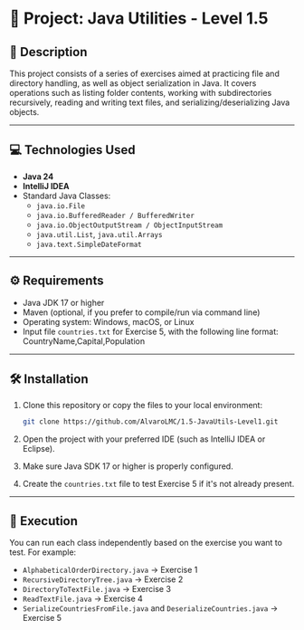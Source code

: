 # 📁 Project: Java Utilities - Level 1.5

## 📌 Description

This project consists of a series of exercises aimed at practicing file and directory handling, as well as object serialization in Java. It covers operations such as listing folder contents, working with subdirectories recursively, reading and writing text files, and serializing/deserializing Java objects.

---

## 💻 Technologies Used

- **Java 24**
- **IntelliJ IDEA**
- Standard Java Classes:
  - `java.io.File`
  - `java.io.BufferedReader / BufferedWriter`
  - `java.io.ObjectOutputStream / ObjectInputStream`
  - `java.util.List`, `java.util.Arrays`
  - `java.text.SimpleDateFormat`

---

## ⚙️ Requirements

- Java JDK 17 or higher
- Maven (optional, if you prefer to compile/run via command line)
- Operating system: Windows, macOS, or Linux
- Input file `countries.txt` for Exercise 5, with the following line format:  
  CountryName,Capital,Population

---

## 🛠️ Installation

1. Clone this repository or copy the files to your local environment:
    ```bash
    git clone https://github.com/AlvaroLMC/1.5-JavaUtils-Level1.git
    ```

2. Open the project with your preferred IDE (such as IntelliJ IDEA or Eclipse).

3. Make sure Java SDK 17 or higher is properly configured.

4. Create the `countries.txt` file to test Exercise 5 if it's not already present.

---

## 🚀 Execution

You can run each class independently based on the exercise you want to test. For example:

- `AlphabeticalOrderDirectory.java` → Exercise 1  
- `RecursiveDirectoryTree.java` → Exercise 2  
- `DirectoryToTextFile.java` → Exercise 3  
- `ReadTextFile.java` → Exercise 4  
- `SerializeCountriesFromFile.java` and `DeserializeCountries.java` → Exercise 5

